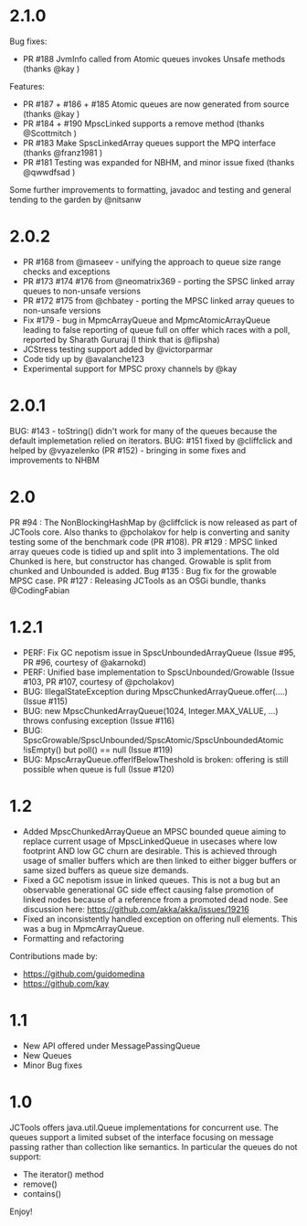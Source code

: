 2.1.0
==========
Bug fixes:
- PR #188 JvmInfo called from Atomic queues invokes Unsafe methods (thanks @kay )

Features:
- PR #187 + #186 + #185  Atomic queues are now generated from source (thanks @kay )
- PR #184 + #190 MpscLinked supports a remove method (thanks @Scottmitch )
- PR #183   Make SpscLinkedArray queues support the MPQ interface (thanks @franz1981 )
- PR #181 Testing was expanded for NBHM, and minor issue fixed (thanks @qwwdfsad )

Some further improvements to formatting, javadoc and testing and general tending to the garden by @nitsanw

2.0.2
==========
- PR #168 from @maseev - unifying the approach to queue size range checks and exceptions
- PR #173 #174 #176 from @neomatrix369 - porting the SPSC linked array queues to non-unsafe versions
- PR #172 #175 from @chbatey - porting the MPSC linked array queues to non-unsafe versions
- Fix #179 - bug in MpmcArrayQueue and MpmcAtomicArrayQueue leading to false reporting of queue full on offer which races with a poll, reported by Sharath Gururaj (I think that is @flipsha)
- JCStress testing support added by @victorparmar 
- Code tidy up by @avalanche123 
- Experimental support for MPSC proxy channels by @kay 

2.0.1
==========
BUG: #143 - toString() didn't work for many of the queues because the default implemetation relied on iterators.
BUG: #151 fixed by @cliffclick and helped by @vyazelenko (PR #152) - bringing in some fixes and improvements to NHBM

2.0
==========
PR #94 : The NonBlockingHashMap by @cliffclick is now released as part of JCTools core. Also thanks to @pcholakov for help is converting and sanity testing some of the benchmark code (PR #108).
PR #129 : MPSC linked array queues code is tidied up and split into 3 implementations. The old Chunked is here, but constructor has changed. Growable is split from chunked and Unbounded is added.
Bug #135 : Bug fix for the growable MPSC case.
PR #127 : Releasing JCTools as an OSGi bundle, thanks @CodingFabian 

1.2.1
==========
- PERF: Fix GC nepotism issue in SpscUnboundedArrayQueue (Issue #95, PR #96, courtesy of @akarnokd)
- PERF: Unified base implementation to SpscUnbounded/Growable (Issue #103, PR #107, courtesy of @pcholakov)
- BUG: IllegalStateException during MpscChunkedArrayQueue.offer(....) (Issue #115)
- BUG: new MpscChunkedArrayQueue(1024, Integer.MAX_VALUE, ...) throws confusing exception (Issue #116)
- BUG: SpscGrowable/SpscUnbounded/SpscAtomic/SpscUnboundedAtomic !isEmpty() but poll() == null (Issue #119)
- BUG: MpscArrayQueue.offerIfBelowTheshold is broken: offering is still possible when queue is full (Issue #120)


1.2
==========
- Added MpscChunkedArrayQueue an MPSC bounded queue aiming to replace current usage of MpscLinkedQueue in usecases where low footprint AND low GC churn are desirable. This is achieved through usage of smaller buffers which are then linked to either bigger buffers or same sized buffers as queue size demands.
- Fixed a GC nepotism issue in linked queues. This is not a bug but an observable generational GC side effect causing false promotion of linked nodes because of a reference from a promoted dead node. See discussion here: https://github.com/akka/akka/issues/19216
- Fixed an inconsistently handled exception on offering null elements. This was a bug in MpmcArrayQueue.
- Formatting and refactoring

Contributions made by:
 - https://github.com/guidomedina
 - https://github.com/kay


1.1
==========
- New API offered under MessagePassingQueue
- New Queues
- Minor Bug fixes


1.0
==========
JCTools offers java.util.Queue implementations for concurrent use. The queues
support a limited subset of the interface focusing on message passing rather
than collection like semantics. In particular the queues do not support:
- The iterator() method
- remove()
- contains()

Enjoy!
